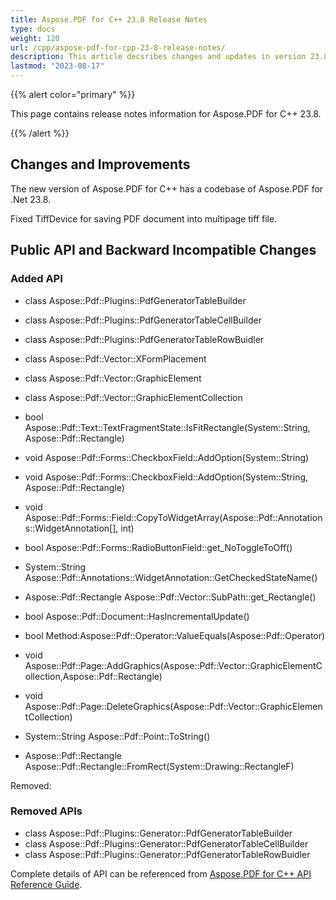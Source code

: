 ```yaml
---
title: Aspose.PDF for C++ 23.8 Release Notes
type: docs
weight: 120
url: /cpp/aspose-pdf-for-cpp-23-8-release-notes/
description: This article decsribes changes and updates in version 23.8 of Aspose.PDF for C++ library
lastmod: "2023-08-17"
---
```

{{% alert color="primary" %}}

This page contains release notes information for Aspose.PDF for C++ 23.8.

{{% /alert %}}

## Changes and Improvements

The new version of Aspose.PDF for C++ has a codebase of Aspose.PDF for .Net 23.8.

Fixed TiffDevice for saving PDF document into multipage tiff file.

## Public API and Backward Incompatible Changes

### Added API

* class Aspose::Pdf::Plugins::PdfGeneratorTableBuilder 
* class Aspose::Pdf::Plugins::PdfGeneratorTableCellBuilder 
* class Aspose::Pdf::Plugins::PdfGeneratorTableRowBuidler 
* class Aspose::Pdf::Vector::XFormPlacement 
* class Aspose::Pdf::Vector::GraphicElement 
* class Aspose::Pdf::Vector::GraphicElementCollection 
* bool Aspose::Pdf::Text::TextFragmentState::IsFitRectangle(System::String, Aspose::Pdf::Rectangle)
* void Aspose::Pdf::Forms::CheckboxField::AddOption(System::String)
* void Aspose::Pdf::Forms::CheckboxField::AddOption(System::String, Aspose::Pdf::Rectangle)
* void Aspose::Pdf::Forms::Field::CopyToWidgetArray(Aspose::Pdf::Annotations::WidgetAnnotation[], int)
* bool Aspose::Pdf::Forms::RadioButtonField::get_NoToggleToOff()
* System::String Aspose::Pdf::Annotations::WidgetAnnotation::GetCheckedStateName()
* Aspose::Pdf::Rectangle Aspose::Pdf::Vector::SubPath::get_Rectangle()

* bool Aspose::Pdf::Document::HasIncrementalUpdate()
* bool Method:Aspose::Pdf::Operator::ValueEquals(Aspose::Pdf::Operator)
* void Aspose::Pdf::Page::AddGraphics(Aspose::Pdf::Vector::GraphicElementCollection,Aspose::Pdf::Rectangle)
* void Aspose::Pdf::Page::DeleteGraphics(Aspose::Pdf::Vector::GraphicElementCollection)
* System::String Aspose::Pdf::Point::ToString()
* Aspose::Pdf::Rectangle Aspose::Pdf::Rectangle::FromRect(System::Drawing::RectangleF) 

Removed:

### Removed APIs

* class Aspose::Pdf::Plugins::Generator::PdfGeneratorTableBuilder 
* class Aspose::Pdf::Plugins::Generator::PdfGeneratorTableCellBuilder 
* class Aspose::Pdf::Plugins::Generator::PdfGeneratorTableRowBuidler 

Complete details of API can be referenced from [Aspose.PDF for C++ API Reference Guide](https://reference.aspose.com/pdf/cpp).
